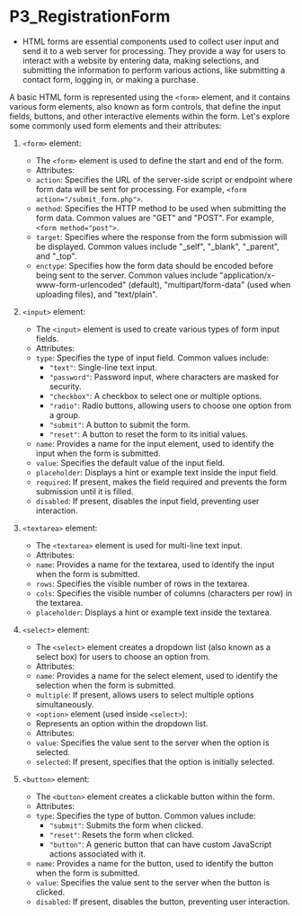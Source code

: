# P3_RegistrationForm

- HTML forms are essential components used to collect user input and send it to a web server for processing. They provide a way for users to interact with a website by entering data, making selections, and submitting the information to perform various actions, like submitting a contact form, logging in, or making a purchase.

A basic HTML form is represented using the `<form>` element, and it contains various form elements, also known as form controls, that define the input fields, buttons, and other interactive elements within the form. Let's explore some commonly used form elements and their attributes:

1. `<form>` element:
    - The `<form>` element is used to define the start and end of the form.
    - Attributes:
    - `action`: Specifies the URL of the server-side script or endpoint where form data will be sent for processing. For example, `<form action="/submit_form.php">`.
    - `method`: Specifies the HTTP method to be used when submitting the form data. Common values are "GET" and "POST". For example, `<form method="post">`.
    - `target`: Specifies where the response from the form submission will be displayed. Common values include "\_self", "\_blank", "\_parent", and "\_top".
    - `enctype`: Specifies how the form data should be encoded before being sent to the server. Common values include "application/x-www-form-urlencoded" (default), "multipart/form-data" (used when uploading files), and "text/plain".

2. `<input>` element:
    - The `<input>` element is used to create various types of form input fields.
    - Attributes:
    - `type`: Specifies the type of input field. Common values include:
      - `"text"`: Single-line text input.
      - `"password"`: Password input, where characters are masked for security.
      - `"checkbox"`: A checkbox to select one or multiple options.
      - `"radio"`: Radio buttons, allowing users to choose one option from a group.
      - `"submit"`: A button to submit the form.
      - `"reset"`: A button to reset the form to its initial values.
    - `name`: Provides a name for the input element, used to identify the input when the form is submitted.
    - `value`: Specifies the default value of the input field.
    - `placeholder`: Displays a hint or example text inside the input field.
    - `required`: If present, makes the field required and prevents the form submission until it is filled.
    - `disabled`: If present, disables the input field, preventing user interaction.

3. `<textarea>` element:
    - The `<textarea>` element is used for multi-line text input.
    - Attributes:
    - `name`: Provides a name for the textarea, used to identify the input when the form is submitted.
    - `rows`: Specifies the visible number of rows in the textarea.
    - `cols`: Specifies the visible number of columns (characters per row) in the textarea.
    - `placeholder`: Displays a hint or example text inside the textarea.

4. `<select>` element:
    - The `<select>` element creates a dropdown list (also known as a select box) for users to choose an option from.
    - Attributes:
    - `name`: Provides a name for the select element, used to identify the selection when the form is submitted.
    - `multiple`: If present, allows users to select multiple options simultaneously.
    - `<option>` element (used inside `<select>`):
    - Represents an option within the dropdown list.
    - Attributes:
    - `value`: Specifies the value sent to the server when the option is selected.
    - `selected`: If present, specifies that the option is initially selected.

5. `<button>` element:
    - The `<button>` element creates a clickable button within the form.
    - Attributes:
    - `type`: Specifies the type of button. Common values include:
      - `"submit"`: Submits the form when clicked.
      - `"reset"`: Resets the form when clicked.
      - `"button"`: A generic button that can have custom JavaScript actions associated with it.
    - `name`: Provides a name for the button, used to identify the button when the form is submitted.
    - `value`: Specifies the value sent to the server when the button is clicked.
    - `disabled`: If present, disables the button, preventing user interaction.
